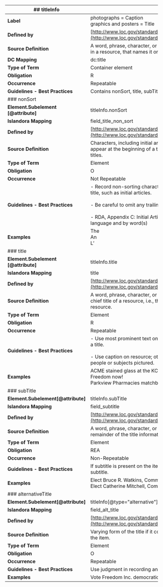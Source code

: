 | ## **titleInfo**                         |                                                                                                                                                                                                                                                                              |
| ---------------------------------------- | ---------------------------------------------------------------------------------------------------------------------------------------------------------------------------------------------------------------------------------------------------------------------------- |
| **Label**                                | photographs = Caption  <br>graphics and posters = Title                                                                                                                                                                                                                      |
| **Defined by**                           | [http://www.loc.gov/standards/mods/userguide/titleinfo.html](http://www.loc.gov/standards/mods/userguide/titleinfo.html)                                                                                                                                                     |
| **Source Definition**                    | A word, phrase, character, or group of characters, normally appearing in a resource, that names it or the work contained in it.                                                                                                                                              |
| **DC Mapping**                           | dc:title                                                                                                                                                                                                                                                                     |
| **Type of Term**                         | Container element                                                                                                                                                                                                                                                            |
| **Obligation**                           | R                                                                                                                                                                                                                                                                            |
| **Occurrence**                           | Repeatable                                                                                                                                                                                                                                                                   |
| **Guidelines - Best Practices**          | Contains nonSort, title, subTitle, alternativeTitle subelements.                                                                                                                                                                                                             |
| ### nonSort                              |                                                                                                                                                                                                                                                                              |
| **Element.Subelement  <br>[@attribute]** | titleInfo.nonSort                                                                                                                                                                                                                                                            |
| **Islandora Mapping  <br>**              | field_title_non_sort                                                                                                                                                                                                                                                         |
| **Defined by**                           | [http://www.loc.gov/standards/mods/userguide/titleinfo.html#nonsort](http://www.loc.gov/standards/mods/userguide/titleinfo.html#nonsort)                                                                                                                                     |
| **Source Definition**                    | Characters, including initial articles, punctuation, and spaces that appear at the beginning of a title that should be ignored for indexing of titles.                                                                                                                       |
| **Type of Term**                         | Element                                                                                                                                                                                                                                                                      |
| **Obligation**                           | O                                                                                                                                                                                                                                                                            |
| **Occurrence**                           | Not Repeatable                                                                                                                                                                                                                                                               |
| **Guidelines - Best Practices**          | - Record non-sorting characters that appear at the beginning of the title, such as initial articles.<br>    <br>- Be careful to omit any trailing whitespaces.<br>    <br>- RDA, Appendix C: Initial Articles provides a list of initial articles by language and by word(s) |
| **Examples**                             | The  <br>An  <br>L’                                                                                                                                                                                                                                                          |
| ### title                                |                                                                                                                                                                                                                                                                              |
| **Element.Subelement  <br>[@attribute]** | titleInfo.title                                                                                                                                                                                                                                                              |
| **Islandora Mapping  <br>**              | title                                                                                                                                                                                                                                                                        |
| **Defined by**                           | [http://www.loc.gov/standards/mods/userguide/titleinfo.html#title](http://www.loc.gov/standards/mods/userguide/titleinfo.html#title)                                                                                                                                         |
| **Source Definition**                    | A word, phrase, character, or group of characters that constitutes the chief title of a resource, i.e., the title normally used when citing the resource.                                                                                                                    |
| **Type of Term**                         | Element                                                                                                                                                                                                                                                                      |
| **Obligation**                           | R                                                                                                                                                                                                                                                                            |
| **Occurrence**                           | Repeatable                                                                                                                                                                                                                                                                   |
| **Guidelines - Best Practices**          | - Use most prominent text on resource. Use judgment when selecting a title.<br>    <br>- Use caption on resource; otherwise, provide a title that identifies the people or subjects pictured.                                                                                |
| **Examples**                             | ACME stained glass at the KC Mace Conference  <br>Freedom now!  <br>Parkview Pharmacies matchbook cover                                                                                                                                                                      |
| ### subTitle                             |                                                                                                                                                                                                                                                                              |
| **Element.Subelement[@attribute]**       | titleInfo.subTitle                                                                                                                                                                                                                                                           |
| **Islandora Mapping  <br>**              | field_subtitle                                                                                                                                                                                                                                                               |
| **Defined by**                           | [http://www.loc.gov/standards/mods/userguide/titleinfo.html#subtitle](http://www.loc.gov/standards/mods/userguide/titleinfo.html#subtitle)                                                                                                                                   |
| **Source Definition**                    | A word, phrase, character, or group of characters that contains the remainder of the title information after the title proper.                                                                                                                                               |
| **Type of Term**                         | Element                                                                                                                                                                                                                                                                      |
| **Obligation**                           | REA                                                                                                                                                                                                                                                                          |
| **Occurrence**                           | Non-Repeatable                                                                                                                                                                                                                                                               |
| **Guidelines - Best Practices**          | If subtitle is present on the item, please record. Do not supply a subtitle.                                                                                                                                                                                                 |
| **Examples**                             | Elect Bruce R. Watkins, Committeeman, 2nd Ward  <br>Elect Catherine Mitchell, Committeewoman, 2nd Ward                                                                                                                                                                       |
| ### alternativeTitle                     |                                                                                                                                                                                                                                                                              |
| **Element.Subelement[@attribute]**       | titleInfo[@type="alternative"].title                                                                                                                                                                                                                                         |
| **Islandora Mapping  <br>**              | field_alt_title                                                                                                                                                                                                                                                              |
| **Defined by**                           | [http://www.loc.gov/standards/mods/userguide/titleinfo.html](http://www.loc.gov/standards/mods/userguide/titleinfo.html)                                                                                                                                                     |
| **Source Definition**                    | Varying form of the title if it contributes to the further identification of the item.                                                                                                                                                                                       |
| **Type of Term**                         | Element                                                                                                                                                                                                                                                                      |
| **Obligation**                           | O                                                                                                                                                                                                                                                                            |
| **Occurrence**                           | Repeatable                                                                                                                                                                                                                                                                   |
| **Guidelines - Best Practices**          | Use judgment in recording an alternative title.                                                                                                                                                                                                                              |
| **Examples**                             | Vote Freedom Inc. democratic ballot                                                                                                                                                                                                                                          |